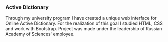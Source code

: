 ### Active Dictionary

Through my university program I have created a unique web interface for Online Active Dictionary. For the realization of this goal I studied HTML, CSS and work with Bootstrap. Project was made under the leadership of Russian Academy of Sciences' employee.